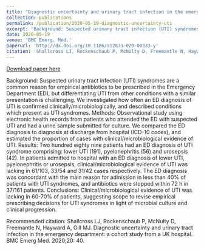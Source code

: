 ```yaml
---
title: "Diagnostic uncertainty and urinary tract infection in the emergency department: a cohort study from a UK hospital"
collection: publications
permalink: /publication/2020-05-19-diagnostic-uncertainty-uti
excerpt: 'Background: Suspected urinary tract infection (UTI) syndromes are a common reason for empirical antibiotics to be prescribed in the Emergency Department (ED), but differentiating UTI from other conditions with a similar presentation is challenging. We investigated how often an ED diagnosis of UTI is confirmed clinically/microbiologically, and described conditions which present as UTI syndromes. Methods: Observational study using electronic health records from patients who attended the ED with suspected UTI and had a urine sample submitted for culture. We compared the ED diagnosis to diagnosis at discharge from hospital (ICD-10 codes), and estimated the proportion of cases with clinical/microbiological evidence of UTI. Results: Two hundred eighty nine patients had an ED diagnosis of UTI syndrome comprising: lower UTI (191), pyelonephritis (56) and urosepsis (42). In patients admitted to hospital with an ED diagnosis of lower UTI, pyelonephritis or urosepsis, clinical/microbiological evidence of UTI was lacking in 61/103, 33/54 and 31/42 cases respectively. The ED diagnosis was concordant with the main reason for admission in less than 40% of patients with UTI syndromes, and antibiotics were stopped within 72 h in 37/161 patients. Conclusions: Clinical/microbiological evidence of UTI was lacking in 60-70% of patients, suggesting scope to revise empirical prescribing decisions for UTI syndromes in light of microbial culture and clinical progression.'
date: 2020-05-19
venue: 'BMC Emerg. Med.'
paperurl: 'http://dx.doi.org/10.1186/s12873-020-00333-y'
citation: 'Shallcross LJ, Rockenschaub P, McNulty D, Freemantle N, Hayward A, Gill MJ. Diagnostic uncertainty and urinary tract infection in the emergency department: a cohort study from a UK hospital. BMC Emerg Med. 2020;20: 40.'
---
```


<a href='http://dx.doi.org/10.1186/s12873-020-00333-y'>Download paper here</a>

Background: Suspected urinary tract infection (UTI) syndromes are a common reason for empirical antibiotics to be prescribed in the Emergency Department (ED), but differentiating UTI from other conditions with a similar presentation is challenging. We investigated how often an ED diagnosis of UTI is confirmed clinically/microbiologically, and described conditions which present as UTI syndromes. Methods: Observational study using electronic health records from patients who attended the ED with suspected UTI and had a urine sample submitted for culture. We compared the ED diagnosis to diagnosis at discharge from hospital (ICD-10 codes), and estimated the proportion of cases with clinical/microbiological evidence of UTI. Results: Two hundred eighty nine patients had an ED diagnosis of UTI syndrome comprising: lower UTI (191), pyelonephritis (56) and urosepsis (42). In patients admitted to hospital with an ED diagnosis of lower UTI, pyelonephritis or urosepsis, clinical/microbiological evidence of UTI was lacking in 61/103, 33/54 and 31/42 cases respectively. The ED diagnosis was concordant with the main reason for admission in less than 40% of patients with UTI syndromes, and antibiotics were stopped within 72 h in 37/161 patients. Conclusions: Clinical/microbiological evidence of UTI was lacking in 60-70% of patients, suggesting scope to revise empirical prescribing decisions for UTI syndromes in light of microbial culture and clinical progression.

Recommended citation: Shallcross LJ, Rockenschaub P, McNulty D, Freemantle N, Hayward A, Gill MJ. Diagnostic uncertainty and urinary tract infection in the emergency department: a cohort study from a UK hospital. BMC Emerg Med. 2020;20: 40.